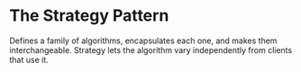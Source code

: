# The Strategy Pattern
Defines a family of algorithms, encapsulates each one, and makes them interchangeable.
Strategy lets the algorithm vary independently from clients that use it.